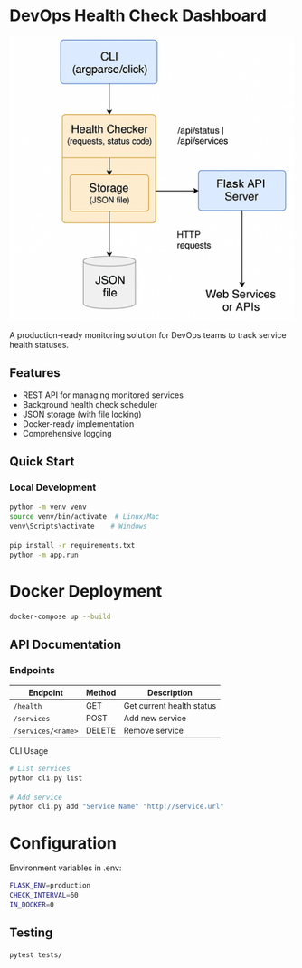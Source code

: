 # DevOps Health Check Dashboard

![Architecture Diagram](./diagrams/architecture.png)

A production-ready monitoring solution for DevOps teams to track service health statuses.

## Features

- REST API for managing monitored services
- Background health check scheduler
- JSON storage (with file locking)
- Docker-ready implementation
- Comprehensive logging

## Quick Start

### Local Development

```bash
python -m venv venv
source venv/bin/activate  # Linux/Mac
venv\Scripts\activate    # Windows

pip install -r requirements.txt
python -m app.run

```

# Docker Deployment
```bash
docker-compose up --build
```

## API Documentation

### Endpoints

| Endpoint                | Method | Description                      |
|-------------------------|--------|----------------------------------|
| `/health`               | GET    | Get current health status        |
| `/services`             | POST   | Add new service                  |
| `/services/<name>`      | DELETE | Remove service                   |

CLI Usage
```bash
# List services
python cli.py list

# Add service
python cli.py add "Service Name" "http://service.url"
```

# Configuration
Environment variables in .env:
```bash
FLASK_ENV=production
CHECK_INTERVAL=60
IN_DOCKER=0
```

## Testing
```bash
pytest tests/
```
